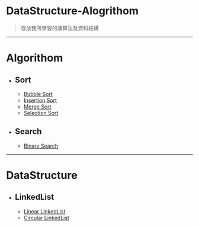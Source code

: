 # DataStructure-Alogrithom
> 存放我所學習的演算法及資料結構
---
# Algorithom
* ## Sort
    * [Bubble Sort](../DataStructure-Alogrithom/blob/master/Algorithom/BubbleSort.cs)
    * [Insertion Sort](../DataStructure-Alogrithom/blob/master/Algorithom/InsertionSort.cs)
    * [Merge Sort](../DataStructure-Alogrithom/blob/master/Algorithom/MergeSort.cs)
    * [Selection Sort](../DataStructure-Alogrithom/blob/master/Algorithom/SelectionSort.cs)
* ## Search
    * [Binary Search](../DataStructure-Alogrithom/blob/master/Algorithom/BinarySearch.cs)
---
# DataStructure
* ## LinkedList
    * [Linear LinkedList](../DataStructure-Alogrithom/blob/master/DataStrcture/LinkedList/LinkedList.cs)
    * [Circular LinkedList ](../DataStructure-Alogrithom/blob/master/DataStrcture/LinkedList/CircularLinkedList.cs)